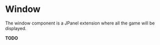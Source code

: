 # Window

The window component is a JPanel extension where all the game will be displayed.

**TODO**